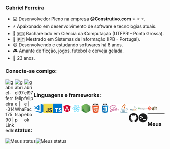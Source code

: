 ### Gabriel Ferreira
- :computer: Desenvolvedor Pleno na empresa **@Construtivo.com** :star: :star: :star:.
- ⚡ Apaixonado em desenvolvimento de software e tecnologias atuais.
- :book: :brazil: Bacharelado em Ciência da Computação (UTFPR - Ponta Grossa).
- :book: :portugal: Mestrado em Sistemas de Informação (IPB - Portugal).
- 😄 Desenvolvendo e estudando softwares há 8 anos.
- :video_game: Amante de ficção, jogos, futebol e cerveja gelada.
- :walking: 23 anos.


### Conecte-se comigo:

[<img align="left" alt="gabriel-ferreira-31417590 | LinkedIn" width="30px" src="https://cdn.jsdelivr.net/npm/simple-icons@v3/icons/linkedin.svg" />][linkedin]
[<img align="left" alt="gabriel97felipe | Whatsapp" width="30px" src="https://cdn.jsdelivr.net/npm/simple-icons@v3/icons/whatsapp.svg" />][whatsapp]
[<img align="left" alt="gabriel97felipe | Facebook" width="30px" src="https://cdn.jsdelivr.net/npm/simple-icons@v3/icons/facebook.svg" />][facebook]
<br>


### Linguagens e frameworks:

<img align="left" alt="Visual Studio Code" width="30px" src="https://raw.githubusercontent.com/github/explore/80688e429a7d4ef2fca1e82350fe8e3517d3494d/topics/visual-studio-code/visual-studio-code.png" />
<img align="left" alt="JavaScript" width="30px" src="https://raw.githubusercontent.com/github/explore/80688e429a7d4ef2fca1e82350fe8e3517d3494d/topics/javascript/javascript.png" />
<img align="left" alt="JavaScript" width="30px" src="https://raw.githubusercontent.com/github/explore/80688e429a7d4ef2fca1e82350fe8e3517d3494d/topics/typescript/typescript.png" />
<img align="left" alt="Node.js" width="30px" src="https://raw.githubusercontent.com/github/explore/80688e429a7d4ef2fca1e82350fe8e3517d3494d/topics/angular/angular.png" />
<img align="left" alt="React" width="30px" src="https://raw.githubusercontent.com/github/explore/80688e429a7d4ef2fca1e82350fe8e3517d3494d/topics/react/react.png" />
<img align="left" alt="Node.js" width="30px" src="https://raw.githubusercontent.com/github/explore/80688e429a7d4ef2fca1e82350fe8e3517d3494d/topics/nodejs/nodejs.png" />
<img align="left" alt="HTML5" width="30px" src="https://raw.githubusercontent.com/github/explore/80688e429a7d4ef2fca1e82350fe8e3517d3494d/topics/html/html.png" />
<img align="left" alt="CSS3" width="30px" src="https://raw.githubusercontent.com/github/explore/80688e429a7d4ef2fca1e82350fe8e3517d3494d/topics/css/css.png" />
<img align="left" alt="Sass" width="30px" src="https://raw.githubusercontent.com/github/explore/80688e429a7d4ef2fca1e82350fe8e3517d3494d/topics/sass/sass.png" />
<img align="left" alt="JavaScript" width="30px" src="https://raw.githubusercontent.com/github/explore/80688e429a7d4ef2fca1e82350fe8e3517d3494d/topics/java/java.png" />
<img align="left" alt="MySQL" width="30px" src="https://raw.githubusercontent.com/github/explore/80688e429a7d4ef2fca1e82350fe8e3517d3494d/topics/mysql/mysql.png" />
<img align="left" alt="MongoDB" width="30px" src="https://raw.githubusercontent.com/github/explore/80688e429a7d4ef2fca1e82350fe8e3517d3494d/topics/mongodb/mongodb.png" />
<img align="left" alt="Git" width="30px" src="https://raw.githubusercontent.com/github/explore/80688e429a7d4ef2fca1e82350fe8e3517d3494d/topics/git/git.png" />
<img align="left" alt="GitHub" width="30px" src="https://raw.githubusercontent.com/github/explore/78df643247d429f6cc873026c0622819ad797942/topics/github/github.png" />
<img align="left" alt="HTML5" width="30px" src="https://raw.githubusercontent.com/github/explore/80688e429a7d4ef2fca1e82350fe8e3517d3494d/topics/terminal/terminal.png" />
<br>


---
### Meus status:

<img align="left" alt="Meus status" src="https://github-readme-stats.vercel.app/api/top-langs/?username=gabriel97felipe&layout=compact" />
<img align="left" alt="Meus status" src="https://github-readme-stats.vercel.app/api?username=gabriel97felipe&show_icons=true&hide_border=true&count_private=true&hide=issues&include_all_commits=true" />




[instagram]: https://instagram.com/gabrielfnf_
[linkedin]: https://www.linkedin.com/in/gabriel-ferreira-31417590/
[facebook]: https://www.facebook.com/gabriel97felipe/
[whatsapp]: https://api.whatsapp.com/send?phone=5515981879090&text=Olá!%20Te%20achei%20pelo%20Github!

<!--
**gabriel97felipe/gabriel97felipe** is a ✨ _special_ ✨ repository because its `README.md` (this file) appears on your GitHub profile.

Here are some ideas to get you started:
-->
